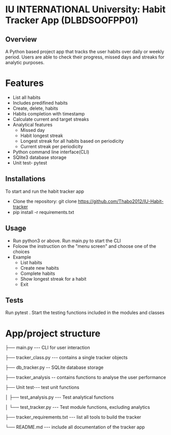 # IU INTERNATIONAL University: Habit Tracker App (DLBDSOOFPP01)

## Overview
A Python based project app that tracks the user habits over daily or weekly period.
Users are able to check their progress, missed days and streaks for analytic purposes.
# Features
- List all habits
- Includes predifined habits
- Create, delete, habits
- Habits completion with timestamp
- Calculate current and target streaks
- Analytical features
  - Missed day
  - Habit longest streak
  - Longest streak for all habits based on periodicity
  - Current streak per periodicity
- Python command line interface(CLI)
- SQlite3 database storage
- Unit test- pytest

## Installations
To start and run the habit tracker app
- Clone the repository: git clone https://github.com/Thabo2012/IU-Habit-tracker
- pip install -r requirements.txt

## Usage
- Run python3 or above. Run main.py to start the CLI
- Foloow the instruction on the "menu screen" and choose one of the choices
- Example
  - List habits
  - Create new habits
  - Complete habits
  - Show longest streak for a habit
  - Exit


## Tests

Run pytest . Start the testing functions included in the modules and classes

# App/project structure

├── main.py --- CLI for user interaction

├── tracker_class.py --- contains a single tracker objects

├── db_tracker.py -- SQLite database storage

├── tracker_analysis -- contains functions to analyse the user performance

├── Unit test--- test unit functions

│ ├── test_analysis.py --- Test analytical functions

│ └── test_tracker.py --- Test module functions, excluding analytics

├── tracker_requirements.txt --- list all tools to build the tracker

└── README.md --- include all documentation of the tracker app










